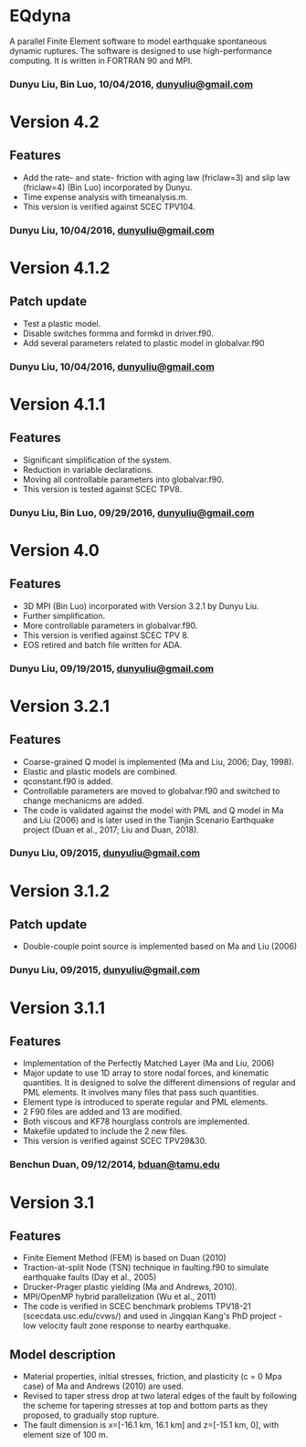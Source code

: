 # EQdyna

A parallel Finite Element software to model earthquake spontaneous dynamic ruptures. The software is designed to use high-performance computing. It is written in FORTRAN 90 and MPI.

### Dunyu Liu, Bin Luo, 10/04/2016, dunyuliu@gmail.com
# Version 4.2
## Features
* Add the rate- and state- friction with aging law (friclaw=3) and slip law (friclaw=4) (Bin Luo) incorporated by Dunyu.
* Time expense analysis with timeanalysis.m.
* This version is verified against SCEC TPV104.

### Dunyu Liu, 10/04/2016, dunyuliu@gmail.com
# Version 4.1.2
## Patch update
* Test a plastic model.
* Disable switches formma and formkd in driver.f90.
* Add several parameters related to plastic model in globalvar.f90

### Dunyu Liu, 10/04/2016, dunyuliu@gmail.com
# Version 4.1.1
## Features
* Significant simplification of the system.
* Reduction in variable declarations.
* Moving all controllable parameters into globalvar.f90.
* This version is tested against SCEC TPV8.

### Dunyu Liu, Bin Luo, 09/29/2016, dunyuliu@gmail.com 
# Version 4.0
## Features
* 3D MPI (Bin Luo) incorporated with Version 3.2.1 by Dunyu Liu.
* Further simplification.
* More controllable parameters in globalvar.f90.
* This version is verified against SCEC TPV 8.
* EOS retired and batch file written for ADA. 

### Dunyu Liu, 09/19/2015, dunyuliu@gmail.com
# Version 3.2.1
## Features
* Coarse-grained Q model is implemented (Ma and Liu, 2006; Day, 1998).
* Elastic and plastic models are combined. 
* qconstant.f90 is added.
* Controllable parameters are moved to globalvar.f90 and switched to change mechanicms are added.
* The code is validated against the model with PML and Q model in Ma and Liu (2006) and is later used in the Tianjin Scenario Earthquake project (Duan et al., 2017; Liu and Duan, 2018).

### Dunyu Liu, 09/2015, dunyuliu@gmail.com
# Version 3.1.2
## Patch update
* Double-couple point source is implemented based on Ma and Liu (2006)

### Dunyu Liu, 09/2015, dunyuliu@gmail.com
# Version 3.1.1
## Features
* Implementation of the Perfectly Matched Layer (Ma and Liu, 2006)
* Major update to use 1D array to store nodal forces, and kinematic quantities. It is designed to solve the different dimensions of regular and PML elements. It involves many files that pass such quantities. 
* Element type is introduced to sperate regular and PML elements.
* 2 F90 files are added and 13 are modified. 
* Both viscous and KF78 hourglass controls are implemented.
* Makefile updated to include the 2 new files. 
* This version is verified against SCEC TPV29&30. 

### Benchun Duan, 09/12/2014, bduan@tamu.edu
# Version 3.1
## Features
* Finite Element Method (FEM) is based on Duan (2010)
* Traction-at-split Node (TSN) technique in faulting.f90 to simulate earthquake faults (Day et al., 2005)
* Drucker-Prager plastic yielding (Ma and Andrews, 2010).
* MPI/OpenMP hybrid parallelization (Wu et al., 2011)
* The code is verified in SCEC benchmark problems 
  TPV18-21 (scecdata.usc.edu/cvws/) and used in Jingqian Kang's PhD project - low velocity fault zone response to nearby earthquake. 

## Model description
* Material properties, initial stresses, friction, and plasticity (c = 0 Mpa case) of Ma and Andrews (2010) are used.
* Revised to taper stress drop at two lateral edges of the fault by following the scheme for tapering stresses at top and bottom parts as they proposed, to gradually stop rupture.
* The fault dimension is x=[-16.1 km, 16.1 km] and 
  z=[-15.1 km, 0], with element size of 100 m.
